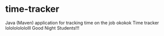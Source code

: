 # time-tracker
Java (Maven) application for tracking time on the job
okokok
Time tracker
lololololololll
Good Night Students!!!
